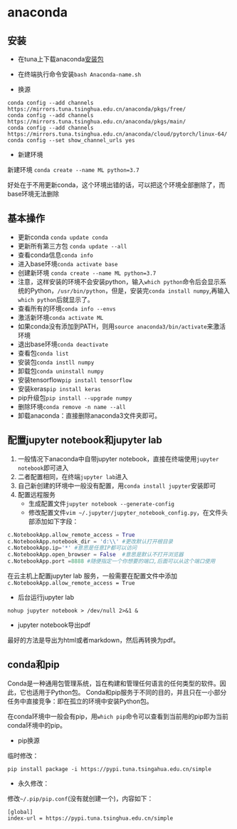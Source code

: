 # anaconda

## 安装

* 在tuna上下载anaconda[安装包](https://mirrors.tuna.tsinghua.edu.cn/anaconda/archive)

* 在终端执行命令安装`bash Anaconda-name.sh`

* 换源

```
conda config --add channels https://mirrors.tuna.tsinghua.edu.cn/anaconda/pkgs/free/
conda config --add channels https://mirrors.tuna.tsinghua.edu.cn/anaconda/pkgs/main/
conda config --add channels https://mirrors.tuna.tsinghua.edu.cn/anaconda/cloud/pytorch/linux-64/
conda config --set show_channel_urls yes
```

* 新建环境

新建环境
`conda create --name ML python=3.7`

好处在于不用更新conda，这个环境出错的话，可以把这个环境全部删除了，而base环境无法删除



## 基本操作

* 更新conda `conda update conda`
* 更新所有第三方包 `conda update --all`
* 查看conda信息`conda info`
* 进入base环境`conda activate base`
* 创建新环境 `conda create --name ML python=3.7`
* 注意，这样安装的环境不会安装python，输入`which python`命令后会显示系统的Python，`/usr/bin/python`，但是，安装完`conda install numpy`,再输入`which python`后就显示了。
* 查看所有的环境`conda info --envs`
* 激活新环境`conda activate ML`
* 如果conda没有添加到PATH，则用`source anaconda3/bin/activate`来激活环境
* 退出base环境`conda deactivate`
* 查看包`conda list`
* 安装包`conda instll numpy`
* 卸载包`conda uninstall numpy`
* 安装tensorflow`pip install tensorflow`
* 安装keras`pip install keras`
* pip升级包`pip install --upgrade numpy`
* 删除环境`conda remove -n name --all`
* 卸载anaconda：直接删除anaconda3文件夹即可。

## 配置jupyter notebook和jupyter lab

1. 一般情况下anaconda中自带jupyter notebook，直接在终端使用`jupyter notebook`即可进入
2. 二者配置相同，在终端`jupyter lab`进入
3. 自己新创建的环境中一般没有配置，用`conda install jupyter`安装即可
4. 配置远程服务
    * 生成配置文件`jupyter notebook --generate-config`
    * 修改配置文件`vim ~/.jupyter/jupyter_notebook_config.py`，在文件头部添加如下字段：

```python
c.NotebookApp.allow_remote_access = True
c.NotebookApp.notebook_dir = 'd:\\' #更改默认打开根目录
c.NotebookApp.ip='*' #意思是任意IP都可以访问
c.NotebookApp.open_browser = False  #意思是默认不打开浏览器
c.NotebookApp.port =8888 #随便指定一个你想要的端口,后面可以从这个端口使用
```

在云主机上配置jupyter lab 服务，一般需要在配置文件中添加
`c.NotebookApp.allow_remote_access = True`

* 后台运行jupyter lab

`nohup jupyter notebook > /dev/null 2>&1 &`

* jupyter notebook导出pdf

最好的方法是导出为html或者markdown，然后再转换为pdf。

## conda和pip

Conda是一种通用包管理系统，旨在构建和管理任何语言的任何类型的软件。因此，它也适用于Python包。
Conda和pip服务于不同的目的，并且只在一小部分任务中直接竞争：即在孤立的环境中安装Python包。

在conda环境中一般会有pip，用`which pip`命令可以查看到当前用的pip即为当前conda环境中的pip。

* pip换源

临时修改：

`pip install package -i https://pypi.tuna.tsingahua.edu.cn/simple`

* 永久修改：

修改` ~/.pip/pip.conf `(没有就创建一个)，内容如下：

```
[global]
index-url = https://pypi.tuna.tsinghua.edu.cn/simple
```